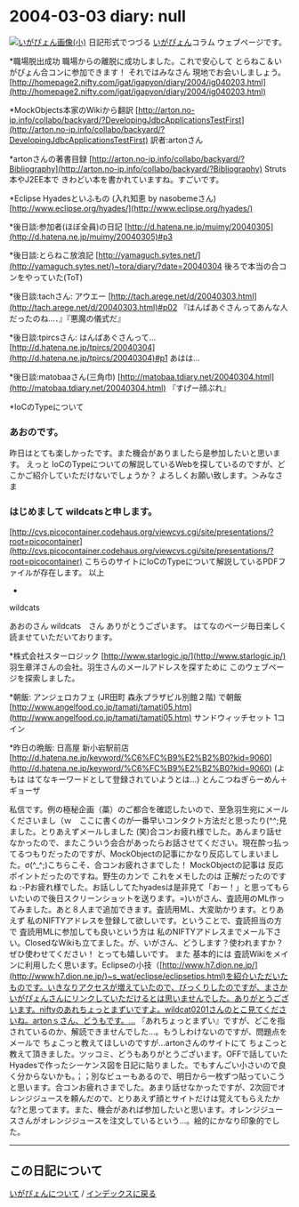 2004-03-03 diary: null
=====================================================================================================
[![いがぴょん画像(小)](https://igapyon.github.io/diary/images/iga200306s.jpg "いがぴょん")](https://igapyon.github.io/diary/memo/memoigapyon.html) 日記形式でつづる [いがぴょん](https://igapyon.github.io/diary/memo/memoigapyon.html)コラム ウェブページです。

*職場脱出成功
職場からの離脱に成功しました。これで安心して とらねこ＆いがぴょん合コンに参加できます！ それではみなさん 現地でお会いしましょう。
[http://homepage2.nifty.com/igat/igapyon/diary/2004/ig040203.html](http://homepage2.nifty.com/igat/igapyon/diary/2004/ig040203.html)

*MockObjects本家のWikiから翻訳
[http://arton.no-ip.info/collabo/backyard/?DevelopingJdbcApplicationsTestFirst](http://arton.no-ip.info/collabo/backyard/?DevelopingJdbcApplicationsTestFirst)
訳者:artonさん

*artonさんの著書目録
[http://arton.no-ip.info/collabo/backyard/?Bibliography](http://arton.no-ip.info/collabo/backyard/?Bibliography)
Struts本やJ2EE本で きわどい本を書かれていますね。すごいです。

*Eclipse Hyadesといふもの (入れ知恵 by nasobemeさん)
[http://www.eclipse.org/hyades/](http://www.eclipse.org/hyades/)

*後日談:参加者(ほぼ全員)の日記
[http://d.hatena.ne.jp/muimy/20040305](http://d.hatena.ne.jp/muimy/20040305)#p3

*後日談:とらねこ放浪記
[http://yamaguch.sytes.net/](http://yamaguch.sytes.net/)~tora/diary/?date=20040304
後ろで本当の合コンをやっていた(ToT)

*後日談:tachさん: アウエー
[http://tach.arege.net/d/20040303.html](http://tach.arege.net/d/20040303.html)#p02
『はんばあぐさんってあんな人だったのね…．』『悪魔の儀式だ』

*後日談:tpircsさん: はんばあぐさんって…
[http://d.hatena.ne.jp/tpircs/20040304](http://d.hatena.ne.jp/tpircs/20040304)#p1
あはは…

*後日談:matobaaさん(三角巾)
[http://matobaa.tdiary.net/20040304.html](http://matobaa.tdiary.net/20040304.html)
『すげー顔ぶれ』

*IoCのTypeについて

### あおのです。

昨日はとても楽しかったです。また機会がありましたら是参加したいと思います。
えっと IoCのTypeについての解説しているWebを探しているのですが、どこかご紹介していただけないでしょうか？
よろしくお願い致します。＞みなさま


### はじめまして wildcatsと申します。

[http://cvs.picocontainer.codehaus.org/viewcvs.cgi/site/presentations/?root=picocontainer](http://cvs.picocontainer.codehaus.org/viewcvs.cgi/site/presentations/?root=picocontainer)
こちらのサイトにIoCのTypeについて解説しているPDFファイルが存在します。
以上

  *  

wildcats 

あおのさん
wildcats　さん
ありがとうございます。
はてなのページ毎日楽しく読ませていただいております。

*株式会社スターロジック
[http://www.starlogic.jp/](http://www.starlogic.jp/)
羽生章洋さんの会社。羽生さんのメールアドレスを探すために このウェブページを探索しました。

*朝飯: アンジェロカフェ (JR田町 森永プラザビル別館２階) で朝飯
[http://www.angelfood.co.jp/tamati/tamati05.htm](http://www.angelfood.co.jp/tamati/tamati05.htm)
サンドウィッチセット 1コイン

*昨日の晩飯: 日高屋 新小岩駅前店
[http://d.hatena.ne.jp/keyword/%C6%FC%B9%E2%B2%B0?kid=9060](http://d.hatena.ne.jp/keyword/%C6%FC%B9%E2%B2%B0?kid=9060) (よもは はてなキーワードとして登録されていようとは…)
とんこつねぎらーめん＋ギョーザ

私信です。例の極秘企画（藁）のご都合を確認したいので、至急羽生宛にメールくださいまし（ｗ　ここに書くのが一番早いコンタクト方法だと思ったり(^^;見ました。とりあえずメールしました (笑)合コンお疲れ様でした。あんまり話せなかったので、またこういう会合があったらお話させてください。現在酔っ払ってるつもりだったのですが、MockObjectの記事にかなり反応してしまいました。σ(^_^;)こちらこそ、合コンお疲れさまでした！ MockObjectの記事は 反応ポイントだったのですね。野生のカンで これをメモしたのは 正解だったのですね :-Pお疲れ様でした。お話ししてたhyadesは是非見て「おー！」と思ってもらいたいので後日スクリーンショットを送ります。=)いがさん、査読用のML作ってみました。あと８人まで追加できます。査読用ML、大変助かります。とりあえず 私のNIFTYアドレスを登録して欲しいです。ということで、査読担当の方で 査読用MLに参加しても良いという方は 私のNIFTYアドレスまでメール下さい。ClosedなWikiも立てました。が、いがさん、どうします？使われますか？ぜひ使わせてください！ とっても嬉しいです。 また 基本的には 査読Wikiをメインに利用したく思います。Eclipseの小技（[http://www.h7.dion.ne.jp/](http://www.h7.dion.ne.jp/)~s_wat/eclipse/eclipsetips.html)を紹介いただいたものです。いきなりアクセスが増えていたので、びっくりしたのですが、まさかいがぴょんさんにリンクしていただけるとは思いませんでした。ありがとうございます。niftyのあれちょっとまずいですよ。wildcat0201さんのとこ見てくださいね。artonｓさん、どうもです。… 『あれちょっとまずい』ですが、どこを指されているのか、解読できませんでした…。もうしわけないのですが、問題点をメールで ちょこっと教えてほしいのですが…artonさんのサイトにて ちょこっと教えて頂きました。ツッコミ、どうもありがとうございます。OFFで話していたHyadesで作ったシーケンス図を日記に貼りました。でもすんごい小さいので良く分からないかも。；；別なビューもあるので、明日から一枚ずつ貼っていこうと思います。合コンお疲れさまでした。あまり話せなかったですが、2次回でオレンジジュースを頼んだので、とりあえず顔とサイトだけは覚えてもらえたかな?と思ってます。また、機会があれば参加したいと思います。オレンジジュースさんがオレンジジュースを注文しているという…。絵的にかなり印象的でした。


----------------------------------------------------------------------------------------------------

## この日記について
[いがぴょんについて](https://igapyon.github.io/diary/memo/memoigapyon.html) / [インデックスに戻る](https://igapyon.github.io/diary/idxall.html)
